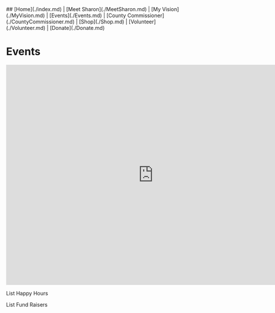 <div></div>
## [Home](./index.md) | [Meet Sharon](./MeetSharon.md) | [My Vision](./MyVision.md) | [Events](./Events.md) | [County Commissioner](./CountyCommissioner.md) | [Shop](./Shop.md) | [Volunteer](./Volunteer.md) | [Donate](./Donate.md) 

# Events

<iframe src="https://calendar.google.com/calendar/embed?src=sharoncummings4thepeople%40gmail.com&ctz=America%2FChicago" style="border: 0" width="800" height="600" frameborder="0" scrolling="no"></iframe>

List Happy Hours

List Fund Raisers
